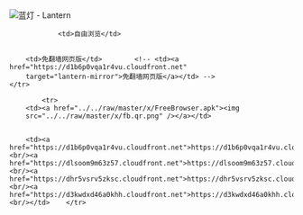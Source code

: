 

<img src="../../raw/master/x/8e0a2b81.c82003be.LanternYellow2.png" alt="蓝灯 - Lantern"/>
<table>
    <tr>
                
                <td>自由浏览</td>
        
        
        <td>免翻墙网页版</td>        <!-- <td><a href="https://d1b6p0vqa1r4vu.cloudfront.net"
        target="lantern-mirror">免翻墙网页版</a></td> -->
    </tr>
    
            <tr>
        <td><a href="../../raw/master/x/FreeBrowser.apk"><img
        src="../../raw/master/x/fb.qr.png" /></a></td>

        
        <td><a href="https://d1b6p0vqa1r4vu.cloudfront.net">https://d1b6p0vqa1r4vu.cloudfront.net</a><br/><a href="https://dlsoom9m63z57.cloudfront.net">https://dlsoom9m63z57.cloudfront.net</a><br/><a href="https://dhr5vsrv5zksc.cloudfront.net">https://dhr5vsrv5zksc.cloudfront.net</a><br/><a href="https://d3kwdxd46a0khh.cloudfront.net">https://d3kwdxd46a0khh.cloudfront.net</a><br/></td>    </tr>
</table>
